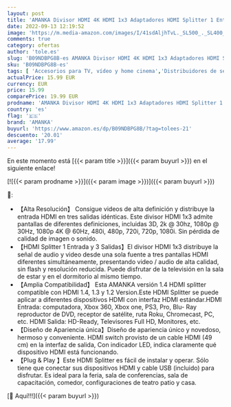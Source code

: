 ```yaml
---
layout: post
title: 'AMANKA Divisor HDMI 4K HDMI 1x3 Adaptadores HDMI Splitter 1 Entrada y 3 Salidas Splitter HDMI para Reproductor de BLU-Ray  HDTV  Reproductor de Red  PS3 / 4  Xbox DVD-Player'
date: 2022-09-13 12:19:52
image: 'https://m.media-amazon.com/images/I/41sdAljhTvL._SL500_._SL400_.jpg'
comments: true
category: ofertas
author: 'tole.es'
slug: 'B09NDBPG8B-es AMANKA Divisor HDMI 4K HDMI 1x3 Adaptadores HDMI Splitter...'
sku: 'B09NDBPG8B-es'
tags: [ 'Accesorios para TV, vídeo y home cinema','Distribuidores de señal para equipos por satélite','Electrónica','Equipos por satélite','TV, vídeo y home cinema','amanka','xbox','🇪🇸', ]
actualPrice: 15.99 EUR
currency: EUR
price: 15.99
comparePrice: 19.99 EUR
prodname: 'AMANKA Divisor HDMI 4K HDMI 1x3 Adaptadores HDMI Splitter 1 Entrada y 3 Salidas Splitter HDMI para Reproductor de BLU-Ray  HDTV  Reproductor de Red  PS3 / 4  Xbox DVD-Player'
country: 'es'
flag: '🇪🇸'
brand: 'AMANKA'
buyurl: 'https://www.amazon.es/dp/B09NDBPG8B/?tag=tolees-21'
descuento: '20.01'
average: '17.99'
---
```


En este momento está [{{< param title >}}]({{< param buyurl >}}) en el siguiente enlace!

[![{{< param prodname >}}]({{< param image >}})]({{< param buyurl >}})

🔎:

- 【Alta Resolución】 Consigue videos de alta definición y distribuye la entrada HDMI en tres salidas idénticas. Este divisor HDMI 1x3 admite pantallas de diferentes definiciones, incluidas 3D, 2k @ 30hz, 1080p @ 30Hz, 1080p 4K @ 60Hz, 480i, 480p, 720i, 720p, 1080i. Sin pérdida de calidad de imagen o sonido.
- 【HDMI Splitter 1 Entrada y 3 Salidas】El divisor HDMI 1x3 distribuye la señal de audio y video desde una sola fuente a tres pantallas HDMI diferentes simultáneamente, presentando video / audio de alta calidad, sin flash y resolución reducida. Puede disfrutar de la televisión en la sala de estar y en el dormitorio al mismo tiempo.
- 【Amplia Compatibilidad】 Esta AMANKA versión 1.4 HDMI splitter compatible con HDMI 1.4, 1.3 y 1.2 Version.Este HDMI Splitter se puede aplicar a diferentes dispositivos HDMI con interfaz HDMI estándar.HDMI Entrada: computadora, Xbox 360, Xbox one, PS3, Pro, Blu- Ray reproductor de DVD, receptor de satélite, ruta Roku, Chromecast, PC, etc. HDMI Salida: HD-Ready, Televisores Full HD, Monitores, etc.
- 【Diseño de Apariencia única】Diseño de apariencia único y novedoso, hermoso y conveniente. HDMI switch provisto de un cable HDMI (49 cm) en la interfaz de salida, Con indicador LED, indica claramente qué dispositivo HDMI está funcionando.
- 【Plug & Play 】Este HDMI Splitter es fácil de instalar y operar. Sólo tiene que conectar sus dispositivos HDMI y cable USB (incluido) para disfrutar. Es ideal para la feria, sala de conferencias, sala de capacitación, comedor, configuraciones de teatro patio y casa.

[🛒 Aquí!!!]({{< param buyurl >}})
